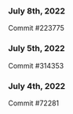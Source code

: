 ### July 8th, 2022

Commit #223775

### July 5th, 2022

Commit #314353


### July 4th, 2022

Commit #72281
